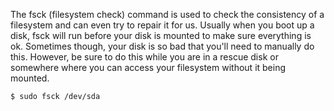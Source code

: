   The fsck (filesystem check) command is used to check the consistency of a filesystem and can even try to repair it for us. 
  Usually when you boot up a disk, fsck will run before your disk is mounted to make sure everything is ok. 
  Sometimes though, your disk is so bad that you'll need to manually do this. 
  However, be sure to do this while you are in a rescue disk or somewhere where you can access your filesystem without it being mounted.

    $ sudo fsck /dev/sda
